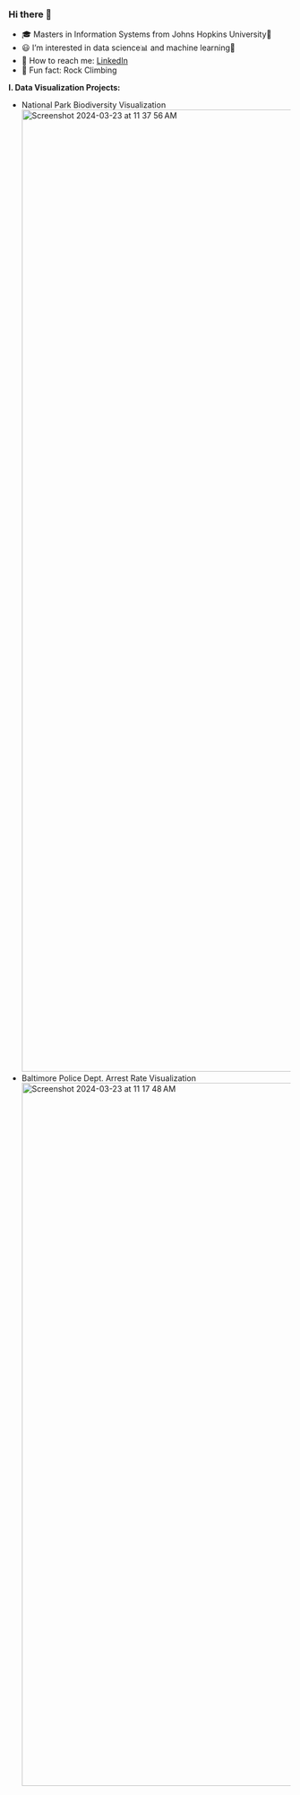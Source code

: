 ### Hi there 👋

- 🎓 Masters in Information Systems from Johns Hopkins University🏫
- 😃 I’m interested in data science📊 and machine learning👾
- 🔗 How to reach me: [LinkedIn](https://www.linkedin.com/in/yiqunhu/)
- 🧗 Fun fact: Rock Climbing

**I. Data Visualization Projects:**
- National Park Biodiversity Visualization 
  <img width="1716" alt="Screenshot 2024-03-23 at 11 37 56 AM" src="https://github.com/therealowen/therealowen/assets/31581639/d4a0eaac-ccf6-45f1-889c-6c53c6b2721b">
- Baltimore Police Dept. Arrest Rate Visualization
  <img width="1254" alt="Screenshot 2024-03-23 at 11 17 48 AM" src="https://github.com/therealowen/therealowen/assets/31581639/ee8ebc7f-329d-4545-b923-8f00407c202f">
